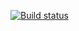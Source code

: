 [![Build status](https://ci.appveyor.com/api/projects/status/4wa352eb2v414x9a?svg=true)](https://ci.appveyor.com/project/MKutsenkov/patterns-231)